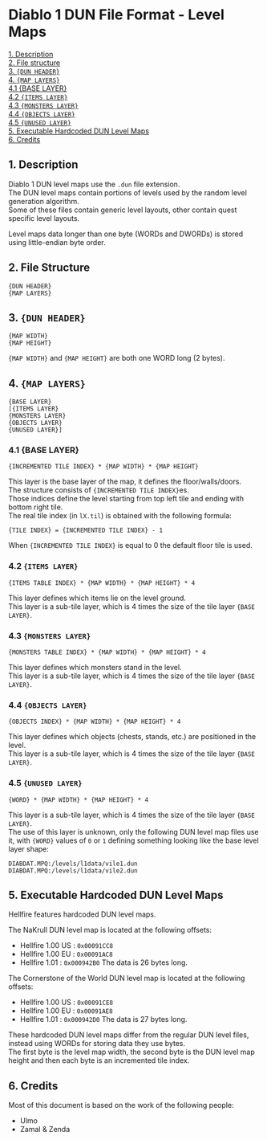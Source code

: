# Diablo 1 DUN File Format - Level Maps

[1. Description](#1-description)  
[2. File structure](#2-file-structure)  
[3. `{DUN HEADER}`]()  
[4. `{MAP LAYERS}`]()  
[4.1 {BASE LAYER}]()  
[4.2 `{ITEMS LAYER}`]()  
[4.3 `{MONSTERS LAYER}`]()  
[4.4 `{OBJECTS LAYER}`]()  
[4.5 `{UNUSED LAYER}`]()  
[5. Executable Hardcoded DUN Level Maps]()  
[6. Credits](#6-credits)


## 1. Description

Diablo 1 DUN level maps use the `.dun` file extension.  
The DUN level maps contain portions of levels used by the random level generation algorithm.  
Some of these files contain generic level layouts, other contain quest specific level layouts.

Level maps data longer than one byte (WORDs and DWORDs)	is stored using little-endian byte order.


## 2. File Structure

```
{DUN HEADER}
{MAP LAYERS}
```


## 3. `{DUN HEADER}`

```
{MAP WIDTH}
{MAP HEIGHT}
```

`{MAP WIDTH}` and `{MAP HEIGHT}` are both one WORD long (2 bytes).


## 4. `{MAP LAYERS}`

```
{BASE LAYER}
[{ITEMS LAYER}
{MONSTERS LAYER}
{OBJECTS LAYER}
{UNUSED LAYER}]
```


### 4.1 {BASE LAYER}

```
{INCREMENTED TILE INDEX} * {MAP WIDTH} * {MAP HEIGHT}
```

This layer is the base layer of the map, it defines the floor/walls/doors.  
The structure consists of `{INCREMENTED TILE INDEX}`es.  
Those indices define the level starting from top left tile and ending with bottom right tile.  
The real tile index (in `lX.til`) is obtained with the following formula:

```
{TILE INDEX} = {INCREMENTED TILE INDEX} - 1
```

When `{INCREMENTED TILE INDEX}` is equal to 0 the default floor tile is used.


### 4.2 `{ITEMS LAYER}`

```
{ITEMS TABLE INDEX} * {MAP WIDTH} * {MAP HEIGHT} * 4
```

This layer defines which items lie on the level ground.  
This layer is a sub-tile layer, which is 4 times the size of the tile layer `{BASE LAYER}`.


### 4.3 `{MONSTERS LAYER}`

```
{MONSTERS TABLE INDEX} * {MAP WIDTH} * {MAP HEIGHT} * 4
```

This layer defines which monsters stand in the level.  
This layer is a sub-tile layer, which is 4 times the size of the tile layer `{BASE LAYER}`.


### 4.4 `{OBJECTS LAYER}`

```
{OBJECTS INDEX} * {MAP WIDTH} * {MAP HEIGHT} * 4
```

This layer defines which objects (chests, stands, etc.) are positioned in the level.  
This layer is a sub-tile layer, which is 4 times the size of the tile layer `{BASE LAYER}`.


### 4.5 `{UNUSED LAYER}`

```
{WORD} * {MAP WIDTH} * {MAP HEIGHT} * 4
```

This layer is a sub-tile layer, which is 4 times the size of the tile layer `{BASE LAYER}`.  
The use of this layer is unknown, only the following DUN level map files use it, with `{WORD}` values of `0` or `1` defining
something looking like the base level layer shape:

```
DIABDAT.MPQ:/levels/l1data/vile1.dun
DIABDAT.MPQ:/levels/l1data/vile2.dun
```


## 5. Executable Hardcoded DUN Level Maps

Hellfire features hardcoded DUN level maps.

The NaKrull DUN level map is located at the following offsets:
- Hellfire 1.00 US : `0x00091CC8`
- Hellfire 1.00 EU : `0x00091AC8`
- Hellfire 1.01 : `0x000942B0`
The data is 26 bytes long.

The Cornerstone of the World DUN level map is located at the following offsets:
- Hellfire 1.00 US : `0x00091CE8`
- Hellfire 1.00 EU : `0x00091AE8`
- Hellfire 1.01 : `0x000942D0`
The data is 27 bytes long.

These hardcoded DUN level maps differ from the regular DUN level files, instead using WORDs for storing data they use bytes.  
The first byte is the level map width, the second byte is the DUN level map height and then each byte is an incremented tile index.


## 6. Credits

Most of this document is based on the work of the following people:
- Ulmo
- Zamal & Zenda
